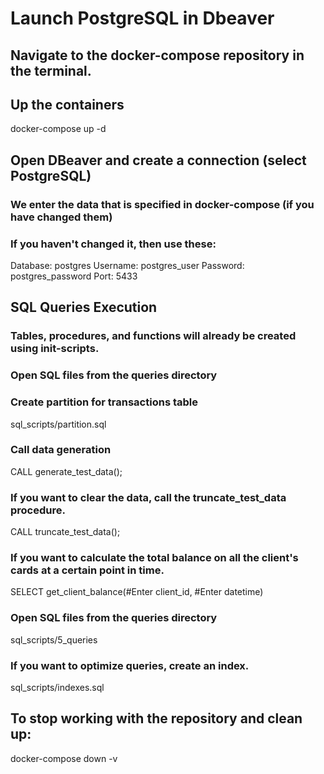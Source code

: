 # Launch PostgreSQL in Dbeaver
## Navigate to the docker-compose repository in the terminal.
## Up the containers

docker-compose up -d

## Open DBeaver and create a connection (select PostgreSQL)
### We enter the data that is specified in docker-compose (if you have changed them)
### If you haven't changed it, then use these:

  Database: postgres
  Username: postgres_user
  Password: postgres_password
  Port: 5433

## SQL Queries Execution
### Tables, procedures, and functions will already be created using init-scripts.
### Open SQL files from the queries directory
### Create partition for transactions table
  sql_scripts/partition.sql
### Call data generation
  CALL generate_test_data();
### If you want to clear the data, call the truncate_test_data procedure.
  CALL truncate_test_data();
### If you want to calculate the total balance on all the client's cards at a certain point in time.
  SELECT get_client_balance(#Enter client_id, #Enter datetime)
### Open SQL files from the queries directory
  sql_scripts/5_queries 
### If you want to optimize queries, create an index.
  sql_scripts/indexes.sql

## To stop working with the repository and clean up:
  docker-compose down -v